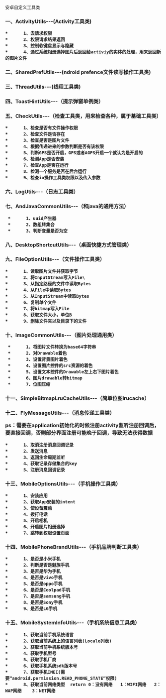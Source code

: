 安卓自定义工具类


<h3>一、ActivityUtils---(Activity工具类)
      
    *      1、去请求权限
    *      2、权限请求结果返回
    *      3、控制软键盘显示与隐藏
    *      4、通过系统相册选择图片后返回给activiy的实体的处理，用来返回新的图片文件

<h3>二、SharedPrefUtils---(ndroid prefence文件读写操作工具类)</h3>

<h3>三、ThreadUtils---(线程工具类)

<h3>四、ToastHintUtils---（提示弹窗单例类）

<h3>五、CheckUtils---（检查工具类，用来检查各种，属于基础工具类）

    *      1、检查是否有文件操作权限
    *      2、检查文件是否存在
    *      3、检查是否是图片文件
    *      4、根据传递进来的参数判断是否有该权限
    *      5、判断GPS是否开启，GPS或者AGPS开启一个就认为是开启的
    *      6、检测App是否安装
    *      7、检查App是否在运行
    *      8、检测一个服务是否在后台运行
    *      9、检查io操作工具类权限以及传入参数
 
<h3> 六、LogUtils---（日志工具类）
 
 <h3>七、AndJavaCommonUtils---（和java的通用方法）
 
     *      1、uuid产生器
     *      2、数组转集合
     *      3、判断变量是否为空
  
 <h3> 八、DesktopShortcutUtils---（桌面快捷方式管理类）


<h3>九、FileOptionUtils---（文件操作工具类）

    *      1、读取图片文件并获取字节
    *      2、将InputStream写入File\
    *      3、从指定路径的文件中读取Bytes
    *      4、从File中读取Bytes
    *      5、从InputStream中读取Bytes
    *      6、复制单个文件
    *      7、将bitmap写入File
    *      8、获取文件大小，单位B
    *      9、删除文件夹以及目录下的文件
 
 <h3>十、ImageCommonUtils---（图片处理通用类）
 
     *      1、将图片文件转换为base64字符串
     *      2、对Drawable着色
     *      3、设置背景图片着色
     *      4、设置图片控件的src资源的着色
     *      5、设置文本控件的Drawable左上右下图片着色
     *      6、图片drawable转bitmap
     *      7、位图压缩             
  
  <h3>十一、SimpleBitmapLruCacheUtils---（简单位图lrucache）
  
  <h3>十二、FlyMessageUtils---（消息传递工具类）
  
  **ps：需要在application初始化的时候注册activity监听注册回调后，要直接回调，否则部分界面注册可能晚于回调，导致无法获得数据**
  
    *      1、取消注册消息回调记录
    *      2、发送消息
    *      3、返回生命周期监听
    *      4、获取记录存储集合的key
    *      5、注册消息回调记录
 
 <h3>十三、MobileOptionsUtils---（手机操作工具类）
 
    *      1、安装应用
    *      2、获取App安装的intent
    *      3、使设备震动
    *      4、拨打电话
    *      5、开启相机
    *      6、开启图片相册选择
    *      7、跳转到权限设置页面
  
 <h3> 十四、MobilePhoneBrandUtils---（手机品牌判断工具类）
  
    *      1、是否是小米手机
    *      2、判断是否是魅族手机
    *      3、是否是华为手机
    *      4、是否是vivo手机
    *      5、是否是oppo手机
    *      6、是否是Coolpad手机
    *      7、是否是samsung手机
    *      8、是否是Sony手机
    *      9、是否是LG手机
   
   
   <h3>十五、MobileSystemInfoUtils---（手机系统信息工具类）
   
    *      1、获取当前手机系统语言
    *      2、获取当前系统上的语言列表(Locale列表)
    *      3、获取当前手机系统版本号
    *      4、获取手机型号
    *      5、获取手机厂商
    *      6、获取手机系统sdk版本号
    *      7、获取手机IMEI(需要“android.permission.READ_PHONE_STATE”权限)
    *      8、获取当前网络类型  return 0：没有网络   1：WIFI网络   2：WAP网络    3：NET网络
